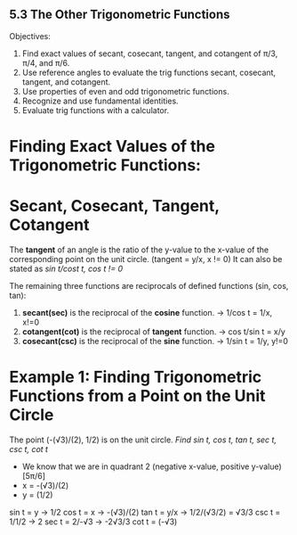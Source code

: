 ## 5.3 The Other Trigonometric Functions

Objectives:
1. Find exact values of secant, cosecant, tangent, and cotangent 
    of π/3, π/4, and π/6.
2. Use reference angles to evaluate the trig functions secant, cosecant,
    tangent, and cotangent.
3. Use properties of even and odd trigonometric functions.
4. Recognize and use fundamental identities.
5. Evaluate trig functions with a calculator. 

# Finding Exact Values of the Trigonometric Functions:
# Secant, Cosecant, Tangent, Cotangent

The **tangent** of an angle is the ratio of the y-value to the x-value of the
  corresponding point on the unit circle. (tangent = y/x, x != 0)
  It can also be stated as *sin t/cost t, cos t != 0*

The remaining three functions are reciprocals of defined functions (sin, cos, tan):
1. **secant(sec)** is the reciprocal of the **cosine** function. -> 1/cos t = 1/x, x!=0
2. **cotangent(cot)** is the reciprocal of **tangent** function. -> cos t/sin t = x/y
3. **cosecant(csc)** is the reciprocal of the **sine** function. -> 1/sin t = 1/y, y!=0

# Example 1: Finding Trigonometric Functions from a Point on the Unit Circle
The point (-(√3)/(2), 1/2) is on the unit circle. 
  *Find sin t, cos t, tan t, sec t, csc t, cot t*

- We know that we are in quadrant 2 (negative x-value, positive y-value) [5π/6]
- x = -(√3)/(2)
- y = (1/2)

sin t = y -> 1/2 
cos t = x -> -(√3)/(2)
tan t = y/x -> 1/2/(√3/2) = √3/3
csc t = 1/1/2 -> 2
sec t = 2/-√3 -> -2√3/3
cot t = (-√3)
